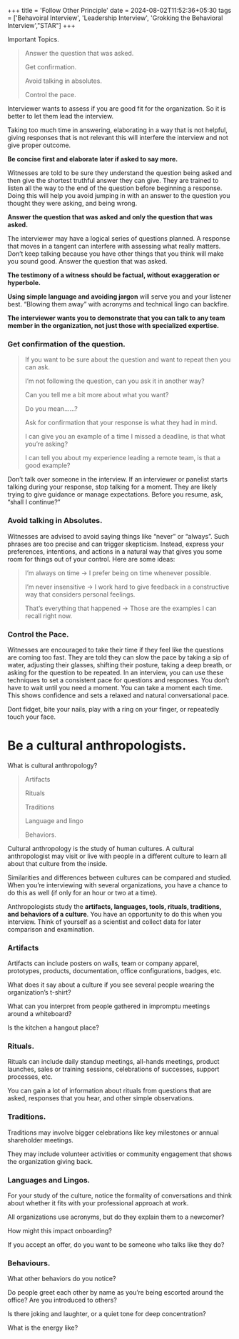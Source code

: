 +++
title = 'Follow Other Principle'
date = 2024-08-02T11:52:36+05:30
tags = ['Behavoiral Interview', 'Leadership Interview', 'Grokking the Behavioral Interview',"STAR"]
+++


Important Topics. 

> Answer the question that was asked.
> 
> Get confirmation.
> 
> Avoid talking in absolutes.
> 
> Control the pace.

Interviewer wants to assess if you are good fit for the organization. So it is better to let them lead the interview.

Taking too much time in answering, elaborating in a way that is not helpful, giving responses that is not relevant this will interfere the interview and not give proper outcome.

**Be concise first and elaborate later if asked to say more.**

Witnesses are told to be sure they understand the question being asked and then give the shortest truthful answer they can give. They are trained to listen all the way to the end of the question before beginning a response. Doing this will help you avoid jumping in with an answer to the question you thought they were asking, and being wrong.

**Answer the question that was asked and only the question that was asked.**

The interviewer may have a logical series of questions planned. A response that moves in a tangent can interfere with assessing what really matters. Don’t keep talking because you have other things that you think will make you sound good. Answer the question that was asked.

**The testimony of a witness should be factual, without exaggeration or hyperbole.**

**Using simple language and avoiding jargon** will serve you and your listener best. “Blowing them away” with acronyms and technical lingo can backfire.

**The interviewer wants you to demonstrate that you can talk to any team member in the organization, not just those with specialized expertise.**

### Get confirmation of the question.
> If you want to be sure about the question and want to repeat then you can ask.
>
> I’m not following the question, can you ask it in another way?
>
> Can you tell me a bit more about what you want?
>
> Do you mean……?
>
> Ask for confirmation that your response is what they had in mind.
>
> I can give you an example of a time I missed a deadline, is that what you’re asking?
>
> I can tell you about my experience leading a remote team, is that a good example?

Don’t talk over someone in the interview. If an interviewer or panelist starts talking during your response, stop talking for a moment. They are likely trying to give guidance or manage expectations. Before you resume, ask, “shall I continue?”

### Avoid talking in Absolutes.

Witnesses are advised to avoid saying things like “never” or “always”. Such phrases are too precise and can trigger skepticism. Instead, express your preferences, intentions, and actions in a natural way that gives you some room for things out of your control. Here are some ideas:

> I’m always on time → I prefer being on time whenever possible.
>
> I’m never insensitive → I work hard to give feedback in a constructive way that considers personal feelings.
>
> That’s everything that happened → Those are the examples I can recall right now.

### Control the Pace.

Witnesses are encouraged to take their time if they feel like the questions are coming too fast. They are told they can slow the pace by taking a sip of water, adjusting their glasses, shifting their posture, taking a deep breath, or asking for the question to be repeated. In an interview, you can use these techniques to set a consistent pace for questions and responses. You don’t have to wait until you need a moment. You can take a moment each time. This shows confidence and sets a relaxed and natural conversational pace.

Dont fidget, bite your nails, play with a ring on your finger, or repeatedly touch your face.

# Be a cultural anthropologists.

What is cultural anthropology?

> Artifacts
>
> Rituals
>
> Traditions
>
> Language and lingo
>
> Behaviors.

Cultural anthropology is the study of human cultures. A cultural anthropologist may visit or live with people in a different culture to learn all about that culture from the inside.

Similarities and differences between cultures can be compared and studied. When you’re interviewing with several organizations, you have a chance to do this as well (if only for an hour or two at a time).

Anthropologists study the **artifacts, languages, tools, rituals, traditions, and behaviors of a culture**. You have an opportunity to do this when you interview. Think of yourself as a scientist and collect data for later comparison and examination.

### Artifacts

Artifacts can include posters on walls, team or company apparel, prototypes, products, documentation, office configurations, badges, etc.

What does it say about a culture if you see several people wearing the organization’s t-shirt?

What can you interpret from people gathered in impromptu meetings around a whiteboard?

Is the kitchen a hangout place?

### Rituals.

Rituals can include daily standup meetings, all-hands meetings, product launches, sales or training sessions, celebrations of successes, support processes, etc. 

You can gain a lot of information about rituals from questions that are asked, responses that you hear, and other simple observations.

### Traditions.

Traditions may involve bigger celebrations like key milestones or annual shareholder meetings. 

They may include volunteer activities or community engagement that shows the organization giving back.

### Languages and Lingos.

For your study of the culture, notice the formality of conversations and think about whether it fits with your professional approach at work. 

All organizations use acronyms, but do they explain them to a newcomer? 

How might this impact onboarding? 

If you accept an offer, do you want to be someone who talks like they do?

### Behaviours.

What other behaviors do you notice? 

Do people greet each other by name as you’re being escorted around the office? Are you introduced to others? 

Is there joking and laughter, or a quiet tone for deep concentration? 

What is the energy like?
